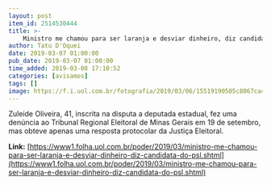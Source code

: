```yaml
---
layout: post
item_id: 2514530444
title: >-
    Ministro me chamou para ser laranja e desviar dinheiro, diz candidata do PSL
author: Tatu D'Oquei
date: 2019-03-07 01:00:00
pub_date: 2019-03-07 01:00:00
time_added: 2019-03-08 17:10:52
categories: [avisamos]
tags: []
image: https://f.i.uol.com.br/fotografia/2019/03/06/15519190505c8067ca4bf4b_1551919050_3x2_xl.jpg
---
```


Zuleide Oliveira, 41, inscrita na disputa a deputada estadual, fez uma denúncia ao Tribunal Regional Eleitoral de Minas Gerais em 19 de setembro, mas obteve apenas uma resposta protocolar da Justiça Eleitoral.

**Link:** [https://www1.folha.uol.com.br/poder/2019/03/ministro-me-chamou-para-ser-laranja-e-desviar-dinheiro-diz-candidata-do-psl.shtml](https://www1.folha.uol.com.br/poder/2019/03/ministro-me-chamou-para-ser-laranja-e-desviar-dinheiro-diz-candidata-do-psl.shtml)


